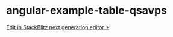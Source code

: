 # angular-example-table-qsavps

[Edit in StackBlitz next generation editor ⚡️](https://stackblitz.com/~/github.com/amrutagurav221099/angular-example-table-qsavps)